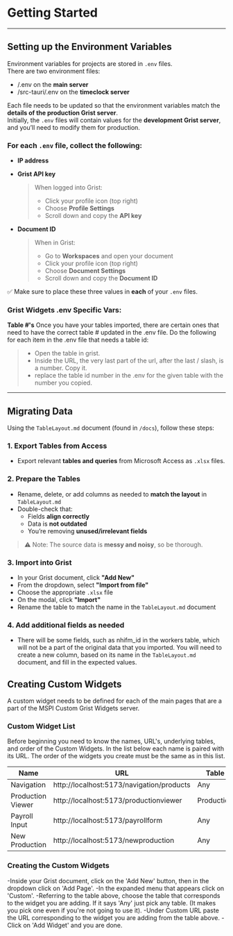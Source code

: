 # Getting Started

---

## Setting up the Environment Variables

Environment variables for projects are stored in `.env` files.  
There are two environment files:

- /.env on the **main server**
- /src-tauri/.env on the **timeclock server**

Each file needs to be updated so that the environment variables match the **details of the production Grist server**.  
Initially, the `.env` files will contain values for the **development Grist server**, and you’ll need to modify them for production.

### For each `.env` file, collect the following:

- **IP address**
- **Grist API key**  
  > When logged into Grist:  
  > - Click your profile icon (top right)  
  > - Choose **Profile Settings**  
  > - Scroll down and copy the **API key**

- **Document ID**  
  > When in Grist:  
  > - Go to **Workspaces** and open your document  
  > - Click your profile icon (top right)  
  > - Choose **Document Settings**  
  > - Scroll down and copy the **Document ID**

✅ Make sure to place these three values in **each** of your `.env` files.

### Grist Widgets .env Specific Vars:

**Table #'s**
Once you have your tables imported, there are certain ones that need to have the correct table #
updated in the .env file.  Do the following for each item in the .env file that needs a table id:
> - Open the table in grist.
> - Inside the URL, the very last part of the url, after the last / slash, is a number.  Copy it.
> - replace the table id number in the .env for the given table with the number you copied.

---

## Migrating Data

Using the `TableLayout.md` document (found in `/docs`), follow these steps:

### 1. Export Tables from Access

- Export relevant **tables and queries** from Microsoft Access as `.xlsx` files.

### 2. Prepare the Tables

- Rename, delete, or add columns as needed to **match the layout** in `TableLayout.md`
- Double-check that:
  - Fields **align correctly**
  - Data is **not outdated**
  - You’re removing **unused/irrelevant fields**

> ⚠️ Note: The source data is **messy and noisy**, so be thorough.

### 3. Import into Grist

- In your Grist document, click **"Add New"**
- From the dropdown, select **"Import from file"**
- Choose the appropriate `.xlsx` file
- On the modal, click **"Import"**
- Rename the table to match the name in the `TableLayout.md` document

### 4. Add additional fields as needed

- There will be some fields, such as nhifm_id in the workers table, which will not be a part of the
original data that you imported.  You will need to create a new column, based on its name in the 
`TableLayout.md` document, and fill in the expected values.

## Creating Custom Widgets

A custom widget needs to be defined for each of the main pages that are a part of the MSPI Custom
Grist Widgets server.

### Custom Widget List

Before beginning you need to know the names, URL's, underlying tables, and order of the Custom
Widgets.  In the list below each name is paired with its URL.  The order of the widgets you create
must be the same as in this list.

| Name              | URL                                        | Table      |
|-------------------|---------------------------------------------|------------|
| Navigation        | http://localhost:5173/navigation/products   | Any        |
| Production Viewer | http://localhost:5173/productionviewer      | Production |
| Payroll Input     | http://localhost:5173/payrollform           | Any        |
| New Production    | http://localhost:5173/newproduction         | Any        |


### Creating the Custom Widgets

-Inside your Grist document, click on the 'Add New' button, then in the dropdown click on
'Add Page'.
-In the expanded menu that appears click on 'Custom'.
-Referring to the table above, choose the table that corresponds to the widget you are adding.  If
it says 'Any' just pick any table. (It makes you pick one even if you're not going to use it).
-Under Custom URL paste the URL corresponding to the widget you are adding from the table above.
-Click on 'Add Widget' and you are done.
